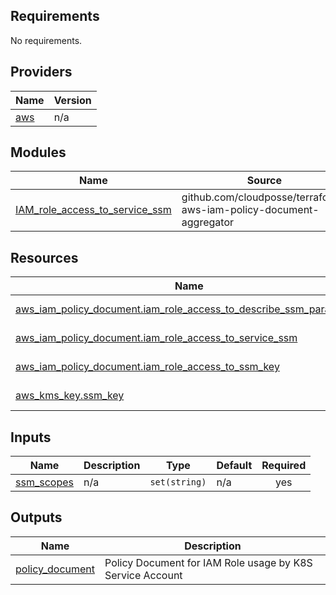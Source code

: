 <!-- BEGIN_TF_DOCS -->
## Requirements

No requirements.

## Providers

| Name | Version |
|------|---------|
| <a name="provider_aws"></a> [aws](#provider\_aws) | n/a |

## Modules

| Name | Source | Version |
|------|--------|---------|
| <a name="module_IAM_role_access_to_service_ssm"></a> [IAM\_role\_access\_to\_service\_ssm](#module\_IAM\_role\_access\_to\_service\_ssm) | github.com/cloudposse/terraform-aws-iam-policy-document-aggregator | 0.8.0 |

## Resources

| Name | Type |
|------|------|
| [aws_iam_policy_document.iam_role_access_to_describe_ssm_parameters](https://registry.terraform.io/providers/hashicorp/aws/latest/docs/data-sources/iam_policy_document) | data source |
| [aws_iam_policy_document.iam_role_access_to_service_ssm](https://registry.terraform.io/providers/hashicorp/aws/latest/docs/data-sources/iam_policy_document) | data source |
| [aws_iam_policy_document.iam_role_access_to_ssm_key](https://registry.terraform.io/providers/hashicorp/aws/latest/docs/data-sources/iam_policy_document) | data source |
| [aws_kms_key.ssm_key](https://registry.terraform.io/providers/hashicorp/aws/latest/docs/data-sources/kms_key) | data source |

## Inputs

| Name | Description | Type | Default | Required |
|------|-------------|------|---------|:--------:|
| <a name="input_ssm_scopes"></a> [ssm\_scopes](#input\_ssm\_scopes) | n/a | `set(string)` | n/a | yes |

## Outputs

| Name | Description |
|------|-------------|
| <a name="output_policy_document"></a> [policy\_document](#output\_policy\_document) | Policy Document for IAM Role usage by K8S Service Account |
<!-- END_TF_DOCS -->